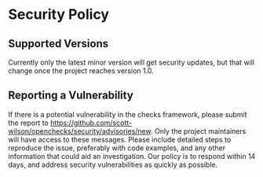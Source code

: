 # Security Policy

## Supported Versions

Currently only the latest minor version will get security updates, but that will
change once the project reaches version 1.0.

## Reporting a Vulnerability

If there is a potential vulnerability in the checks framework, please submit the
report to https://github.com/scott-wilson/openchecks/security/advisories/new.
Only the project maintainers will have access to these messages. Please include
detailed steps to reproduce the issue, preferably with code examples, and any
other information that could aid an investigation. Our policy is to respond
within 14 days, and address security vulnerabilities as quickly as possible.
